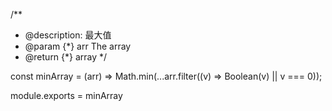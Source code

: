 
/**
 * @description: 最大值
 * @param {*} arr The array
 * @return {*} array
 */

const minArray = (arr) => Math.min(...arr.filter((v) => Boolean(v) || v === 0));

module.exports = minArray